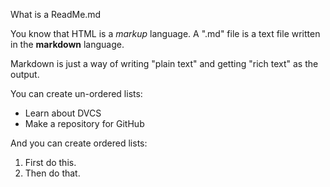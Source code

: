 What is a ReadMe.md

You know that HTML is a *markup* language. A ".md" file is a text file written in the **markdown** language.

Markdown is just a way of writing "plain text" and getting "rich text" as the output.

You can create un-ordered lists:

- Learn about DVCS
- Make a repository for GitHub

And you can create ordered lists:

1. First do this.
2. Then do that.
